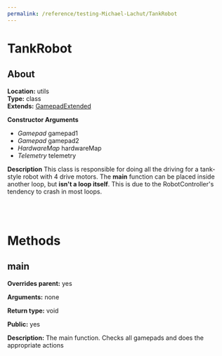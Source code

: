 ```yaml
---
permalink: /reference/testing-Michael-Lachut/TankRobot
---
```


# TankRobot

## About

**Location:**           utils   <br>
**Type:**               class   <br>
**Extends:**            [GamepadExtended](/reference/testing-Michael-Lachut/backend/GamepadExtended)


**Constructor Arguments**
  *  _Gamepad_ gamepad1
  *  _Gamepad_ gamepad2
  *  _HardwareMap_ hardwareMap
  *  _Telemetry_ telemetry

**Description**
This class is responsible for doing all the driving for a tank-style robot with 4 drive motors. The **main** function can be placed inside another loop, but **isn't a loop itself**.
This is due to the RobotController's tendency to crash in most loops.

<br>
<br>

# Methods

## main

**Overrides parent:**   yes

**Arguments:**          none

**Return type:**        void

**Public:**             yes


**Description:**
The main function. Checks all gamepads and does the appropriate actions